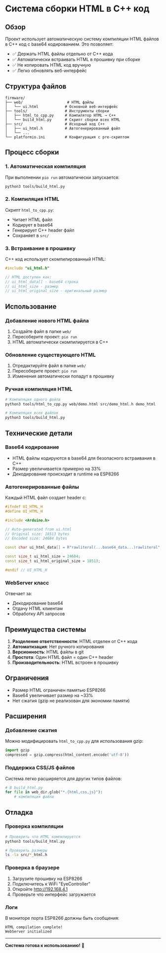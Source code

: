 # Система сборки HTML в C++ код

## Обзор

Проект использует автоматическую систему компиляции HTML файлов в C++ код с base64 кодированием. Это позволяет:

- ✅ Держать HTML файлы отдельно от C++ кода
- ✅ Автоматически встраивать HTML в прошивку при сборке
- ✅ Не копировать HTML код вручную
- ✅ Легко обновлять веб-интерфейс

## Структура файлов

```
firmware/
├── web/                    # HTML файлы
│   └── ui.html            # Основной веб-интерфейс
├── tools/                 # Инструменты сборки
│   ├── html_to_cpp.py     # Компилятор HTML → C++
│   └── build_html.py      # Скрипт сборки всех HTML
├── src/                   # Исходный код C++
│   ├── ui_html.h          # Автогенерированный файл
│   └── ...
└── platformio.ini         # Конфигурация с pre-скриптом
```

## Процесс сборки

### 1. Автоматическая компиляция
При выполнении `pio run` автоматически запускается:
```bash
python3 tools/build_html.py
```

### 2. Компиляция HTML
Скрипт `html_to_cpp.py`:
- Читает HTML файл
- Кодирует в base64
- Генерирует C++ header файл
- Сохраняет в `src/`

### 3. Встраивание в прошивку
C++ код использует скомпилированный HTML:
```cpp
#include "ui_html.h"

// HTML доступен как:
// ui_html_data[] - base64 строка
// ui_html_size - размер
// ui_html_original_size - оригинальный размер
```

## Использование

### Добавление нового HTML файла
1. Создайте файл в папке `web/`
2. Пересоберите проект: `pio run`
3. HTML автоматически скомпилируется в C++

### Обновление существующего HTML
1. Отредактируйте файл в папке `web/`
2. Пересоберите проект: `pio run`
3. Изменения автоматически попадут в прошивку

### Ручная компиляция HTML
```bash
# Компиляция одного файла
python3 tools/html_to_cpp.py web/demo.html src/demo_html.h demo_html

# Компиляция всех файлов
python3 tools/build_html.py
```

## Технические детали

### Base64 кодирование
- HTML файлы кодируются в base64 для безопасного встраивания в C++
- Размер увеличивается примерно на 33%
- Декодирование происходит в runtime на ESP8266

### Автогенерированные файлы
Каждый HTML файл создает header с:
```cpp
#ifndef UI_HTML_H
#define UI_HTML_H

#include <Arduino.h>

// Auto-generated from ui.html
// Original size: 18513 bytes
// Encoded size: 24684 bytes

const char ui_html_data[] = R"rawliteral(...base64_data...)rawliteral";

const size_t ui_html_size = 24684;
const size_t ui_html_original_size = 18513;

#endif // UI_HTML_H
```

### WebServer класс
Отвечает за:
- Декодирование base64
- Отдачу HTML клиентам
- Обработку API запросов

## Преимущества системы

1. **Разделение ответственности**: HTML отделен от C++ кода
2. **Автоматизация**: Нет ручного копирования
3. **Версионность**: HTML файлы в git
4. **Простота**: Один HTML файл = один C++ header
5. **Производительность**: HTML встроен в прошивку

## Ограничения

- Размер HTML ограничен памятью ESP8266
- Base64 увеличивает размер на ~33%
- Нет сжатия (gzip не реализован для экономии памяти)

## Расширения

### Добавление сжатия
Можно модифицировать `html_to_cpp.py` для использования gzip:
```python
import gzip
compressed = gzip.compress(html_content.encode('utf-8'))
```

### Поддержка CSS/JS файлов
Система легко расширяется для других типов файлов:
```python
# В build_html.py
for file in web_dir.glob("*.{html,css,js}"):
    # компиляция файла
```

## Отладка

### Проверка компиляции
```bash
# Проверить что HTML компилируется
python3 tools/build_html.py

# Проверить размеры
ls -la src/*_html.h
```

### Проверка в браузере
1. Загрузите прошивку на ESP8266
2. Подключитесь к WiFi "EyeController"
3. Откройте http://192.168.4.1
4. Проверьте что интерфейс загружается

### Логи
В мониторе порта ESP8266 должны быть сообщения:
```
HTML compilation complete!
WebServer initialized
```

---

**Система готова к использованию!** 🚀
